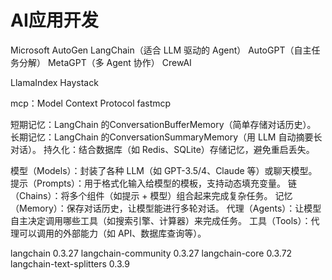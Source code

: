 # AI应用开发
Microsoft AutoGen
LangChain（适合 LLM 驱动的 Agent）
AutoGPT（自主任务分解）
MetaGPT（多 Agent 协作）
CrewAI

LlamaIndex
Haystack

mcp：Model Context Protocol
fastmcp


短期记忆：LangChain 的ConversationBufferMemory（简单存储对话历史）。
长期记忆：LangChain 的ConversationSummaryMemory（用 LLM 自动摘要长对话）。
持久化：结合数据库（如 Redis、SQLite）存储记忆，避免重启丢失。


模型（Models）：封装了各种 LLM（如 GPT-3.5/4、Claude 等）或聊天模型。
提示（Prompts）：用于格式化输入给模型的模板，支持动态填充变量。
链（Chains）：将多个组件（如提示 + 模型）组合起来完成复杂任务。
记忆（Memory）：保存对话历史，让模型能进行多轮对话。
代理（Agents）：让模型自主决定调用哪些工具（如搜索引擎、计算器）来完成任务。
工具（Tools）：代理可以调用的外部能力（如 API、数据库查询等）。

langchain                0.3.27
langchain-community      0.3.27
langchain-core           0.3.72
langchain-text-splitters 0.3.9